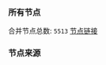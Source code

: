 ### 所有节点
合并节点总数: `5513`
[节点链接](https://github.com/rzhy1/33/raw/master/sub/sub_merge_base64.txt)

### 节点来源

